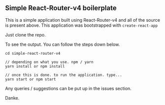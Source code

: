 ## Simple React-Router-v4 boilerplate

This is a simple application built using React-Router-v4 and all of the source is present above.
This application was bootstrapped with ```create-react-app```

Just clone the repo. 

To see the output. You can follow the steps down below.

```
cd simple-react-router-v4

// depending on what you use. npm / yarn
yarn install or npm install

// once this is done. to run the application. type...
yarn start or npm start
```

Any queries / suggestions can be put up in the issues section.

Danke.